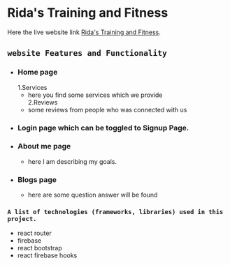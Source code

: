 # Rida's Training and Fitness

Here the live website link [Rida's Training and Fitness](https://rida-training-fitness.web.app/).

## `website Features and Functionality `

* ### Home page
   1.Services  
     * here you find some services which we provide \
   2.Reviews  
     * some reviews from people who was connected with us
* ### Login page which can be toggled to Signup Page.
* ### About me  page 
    * here I am describing my goals.
* ### Blogs page 
    * here are some question answer will be found


### `A list of technologies (frameworks, libraries) used in this project.`

* react router
* firebase 
* react bootstrap
* react firebase hooks




